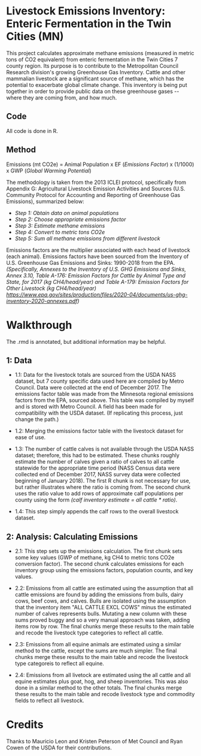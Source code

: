 # Livestock Emissions Inventory: Enteric Fermentation in the Twin Cities (MN) 

This project calculates approximate methane emissions (measured in metric tons of CO2 equivalent) from enteric fermentation in the Twin Cities 7 county region. Its purpose is to contribute to the Metropolitan Council Research division's growing Greenhouse Gas Inventory. Cattle and other mammalian livestock are a significant source of methane, which has the potential to exacerbate global climate change. This inventory is being put together in order to provide public data on these greenhouse gases -- where they are coming from, and how much. 

## Code
All code is done in R.

## Method

Emissions (mt CO2e) = Animal Population x EF (*Emissions Factor*) x (1/1000) x GWP (*Global Warming Potential*)

The methodology is taken from the 2013 ICLEI protocol, specifically from Appendix G: Agricultural Livestock  Emission Activities and Sources (U.S. Community Protocol for Accounting and Reporting of Greenhouse Gas Emissions), summarized below: 

- *Step 1: Obtain data on animal populations*
- *Step 2: Choose appropriate emissions factor*
- *Step 3: Estimate methane emissions*
- *Step 4: Convert to metric tons CO2e*
- *Step 5: Sum all methane emissions from different livestock*

Emissions factors are the multiplier associated with each head of livestock (each animal). Emissions factors have been sourced from the Inventory of U.S. Greenhouse Gas Emissions and Sinks: 1990-2018 from the EPA.
*(Specifically, Annexes to the Inventory of U.S. GHG Emissions and Sinks, Annex 3.10,  Table A-176: Emission Factors for Cattle by Animal Type and State, for 2017 (kg CH4/head/year) and Table A-179: Emission Factors for Other Livestock (kg CH4/head/year) https://www.epa.gov/sites/production/files/2020-04/documents/us-ghg-inventory-2020-annexes.pdf)*

# Walkthrough 
The .rmd is annotated, but additional information may be helpful. 

## 1: Data
- 1.1: Data for the livestock totals are sourced from the USDA NASS dataset, but 7 county specific data used here are compiled by Metro Council. Data were collected at the end of December 2017. The emissions factor table was made from the Minnesota regional emissions factors from the EPA, sourced above. This table was compiled by myself and is stored with Metro Council. A field has been made for compatibility with the USDA dataset. (If replicating this process, just change the path.) 

- 1.2: Merging the emissions factor table with the livestock dataset for ease of use. 

- 1.3: The number of cattle calves is not available through the USDA NASS dataset;  therefore, this had to be estimated. 
These chunks roughly estimate the number of calves given a ratio of calves to all cattle statewide for the appropriate time period (NASS Census data were collected end of December 2017, NASS survey data were collected beginning of January 2018). The first R chunk is not necessary for use, but rather illustrates where the ratio is coming from. 
The second chunk uses the ratio value to add rows of approximate calf populations per county using the form *(calf inventory estimate = all cattle * ratio)*. 

- 1.4: This step simply appends the calf rows to the overall livestock dataset. 

## 2: Analysis: Calculating Emissions
- 2.1: This step sets up the emissions calculation. The first chunk sets some key values (GWP of methane, kg CH4 to metric tons CO2e conversion factor). The second chunk calculates emissions for each inventory group using the emissions factors, population counts, and key values. 

- 2.2: Emissions from all cattle are estimated using the assumption that all cattle emissions are found by adding the emissions from bulls, dairy cows, beef cows, and calves. Bulls are isolated using the assumption that the inventory item "ALL CATTLE EXCL COWS" minus the estimated number of calves represents bulls. Mutating a new column with these sums proved buggy and so a very manual approach was taken, adding items row by row. The final chunks merge these results to the main table and recode the livestock type categories to reflect all cattle. 
- 2.3: Emissions from all equine animals are estimated using a similar method to the cattle, except the sums are much simpler. The final chunks merge these results to the main table and recode the livestock type categoreis to reflect all equine.
- 2.4: Emissions from all livetock are estimated using the all cattle and all equine estimates plus goat, hog, and sheep inventories. This was also done in a similar method to the other totals. The final chunks merge these results to the main table and recode livestock type and commodity fields to reflect all livestock. 

# Credits
Thanks to Mauricio Leon and Kristen Peterson of Met Council and Ryan Cowen of the USDA for their contributions. 
